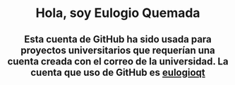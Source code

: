 <div align="center">
  <h1 align="center">Hola, soy Eulogio Quemada</h1>
  <h2>Esta cuenta de GitHub ha sido usada para proyectos universitarios que requerían una cuenta creada con el correo de la universidad. La cuenta que uso de GitHub es <a href="https://www.github.com/eulogioqt">eulogioqt</a></h2>
</div>
